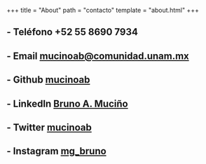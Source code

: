 +++
title = "About"
path = "contacto"
template = "about.html"
+++

## - Teléfono +52 55 8690 7934

## - Email [mucinoab@comunidad.unam.mx](mailto:mucinoab@comunidad.unam.mx)

## - Github [mucinoab](https://github.com/mucinoab) 

## - LinkedIn [Bruno A. Muciño](https://www.linkedin.com/in/bruno-a-muci%C3%B1o-87774a1a8/) 

## - Twitter [mucinoab](https://twitter.com/mucinoab/likes)

## - Instagram [mg_bruno](https://www.instagram.com/mg_bruno/)
